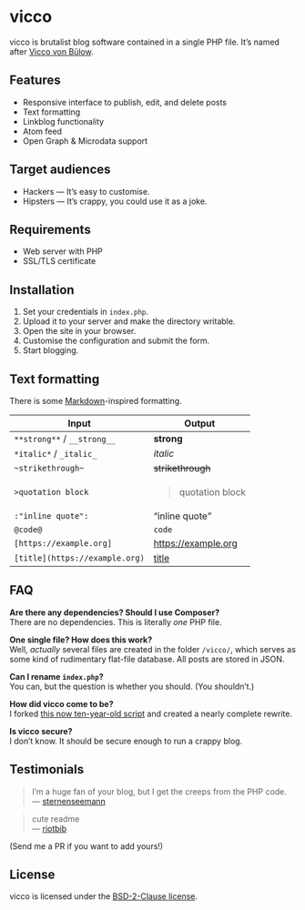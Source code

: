 # vicco

vicco is brutalist blog software contained in a single PHP file. It’s named after [Vicco von Bülow](https://en.wikipedia.org/wiki/Loriot).

## Features

* Responsive interface to publish, edit, and delete posts
* Text formatting
* Linkblog functionality
* Atom feed
* Open Graph & Microdata support

## Target audiences

* Hackers — It’s easy to customise.
* Hipsters — It’s crappy, you could use it as a joke.

## Requirements

* Web server with PHP
* SSL/TLS certificate

## Installation

1. Set your credentials in `index.php`.
2. Upload it to your server and make the directory writable.
3. Open the site in your browser.
4. Customise the configuration and submit the form.
5. Start blogging.

## Text formatting

There is some [Markdown](https://daringfireball.net/projects/markdown/)-inspired formatting.

| Input                          | Output                                          |
| ---                            | ---                                             |
| `**strong**` / `__strong__`    | __strong__                                      |
| `*italic*` / `_italic_`        | _italic_                                        |
| `~strikethrough~`              | ~~strikethrough~~                               |
| `>quotation block`             | <blockquote><p>quotation block</p></blockquote> |
| `:"inline quote":`             | <q>inline quote</q>                             |
| `@code@`                       | `code`                                          |
| `[https://example.org]`        | https://example.org                             |
| `[title](https://example.org)` | [title](https://example.org)                    |

## FAQ

**Are there any dependencies? Should I use Composer?**  
There are no dependencies. This is literally _one_ PHP file.

**One single file? How does this work?**  
Well, _actually_ several files are created in the folder `/vicco/`, which serves as some kind of rudimentary flat-file database. All posts are stored in JSON.

**Can I rename `index.php`?**  
You can, but the question is whether you should. (You shouldn’t.)

**How did vicco come to be?**  
I forked [this now ten-year-old script](https://github.com/lawl/b.php) and created a nearly complete rewrite.

**Is vicco secure?**  
I don’t know. It should be secure enough to run a crappy blog.

## Testimonials

> I’m a huge fan of your blog, but I get the creeps from the PHP code.  
— [sternenseemann](https://github.com/sternenseemann)

> cute readme  
— [riotbib](https://github.com/riotbib)

(Send me a PR if you want to add yours!)

## License

vicco is licensed under the [BSD-2-Clause license](https://opensource.org/licenses/BSD-2-Clause).
